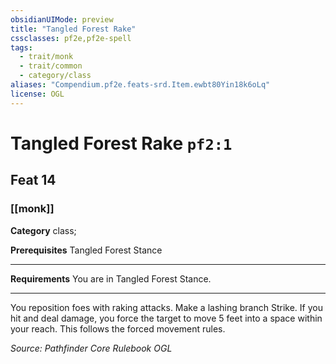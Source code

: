 ```yaml
---
obsidianUIMode: preview
title: "Tangled Forest Rake"
cssclasses: pf2e,pf2e-spell
tags:
  - trait/monk
  - trait/common
  - category/class
aliases: "Compendium.pf2e.feats-srd.Item.ewbt80Yin18k6oLq"
license: OGL
---
```

# Tangled Forest Rake `pf2:1`
## Feat 14
### [[monk]]

**Category** class; 



**Prerequisites** Tangled Forest Stance
* * *
**Requirements** You are in Tangled Forest Stance.

* * *

You reposition foes with raking attacks. Make a lashing branch Strike. If you hit and deal damage, you force the target to move 5 feet into a space within your reach. This follows the forced movement rules.

*Source: Pathfinder Core Rulebook*
*OGL*